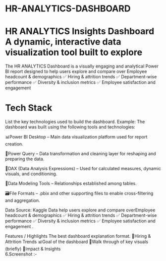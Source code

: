 # HR-ANALYTICS-DASHBOARD
# HR ANALYTICS Insights Dashboard A dynamic, interactive data visualization tool built to explore 

The HR ANALYTICS Dashboard is a visually engaging and analytical Power BI report designed to help users explore and compare over Employee headcount & demographics
✅ Hiring & attrition trends
✅ Department-wise performance
✅ Diversity & inclusion metrics
✅ Employee satisfaction and engagement

# Tech Stack
List the key technologies used to build the dashboard. 
Example: The dashboard was built using the following tools and technologies:

📊Power BI Desktop – Main data visualization platform used for report creation.

📂Power Query – Data transformation and cleaning layer for reshaping and preparing the data.

🧠DAX (Data Analysis Expressions) – Used for calculated measures, dynamic visuals, and conditioning.

📝Data Modeling Tools – Relationships established among tables.

🗃️File Formats – .pbix and other supporting files to enable cross-filtering and aggregation.

Data Source: Kaggle
Data help users explore and compare overEmployee headcount & demographics
✅ Hiring & attrition trends
✅ Department-wise performance
✅ Diversity & inclusion metrics
✅ Employee satisfaction and engagement .

Features / Highlights The best dashboard explanation format. 💼Hiring & Attrition Trends 📊Goal of the dashboard 🚀Walk through of key visuals (briefly) 📝Impact & Insights  
6.Screenshot :-
